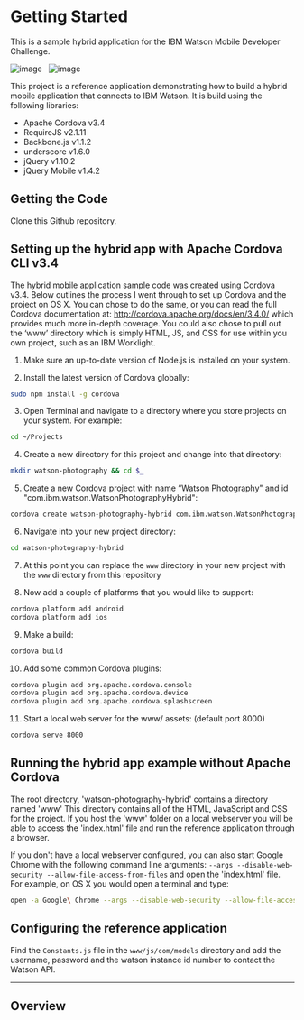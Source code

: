 Getting Started
======================

This is a sample hybrid application for the IBM Watson Mobile Developer Challenge.

![image](https://raw.githubusercontent.com/IBMMobileCoC/watson-photography-hybrid/master/readme-assets/Watson-Photography-splash-screen.png?token=1179038__eyJzY29wZSI6IlJhd0Jsb2I6SUJNTW9iaWxlQ29DL3dhdHNvbi1waG90b2dyYXBoeS1oeWJyaWQvbWFzdGVyL3JlYWRtZS1hc3NldHMvV2F0c29uLVBob3RvZ3JhcGh5LXNwbGFzaC1zY3JlZW4ucG5nIiwiZXhwaXJlcyI6MTM5OTA1ODc5MX0%3D--823fe2244e224ad838122529fb83ede1725c8022) &nbsp;
![image](https://raw.githubusercontent.com/IBMMobileCoC/watson-photography-hybrid/master/readme-assets/Watson-Photography-answer-screen.png?token=1179038__eyJzY29wZSI6IlJhd0Jsb2I6SUJNTW9iaWxlQ29DL3dhdHNvbi1waG90b2dyYXBoeS1oeWJyaWQvbWFzdGVyL3JlYWRtZS1hc3NldHMvV2F0c29uLVBob3RvZ3JhcGh5LWFuc3dlci1zY3JlZW4ucG5nIiwiZXhwaXJlcyI6MTM5OTA1OTE3Nn0%3D--0d7d80a1d2abe506850597268303334b8e7533a5)

This project is a reference application demonstrating how to build a hybrid mobile application that connects to IBM Watson. It is build using the following libraries:
* Apache Cordova v3.4
* RequireJS v2.1.11
* Backbone.js v1.1.2
* underscore v1.6.0
* jQuery v1.10.2
* jQuery Mobile v1.4.2

## Getting the Code

Clone this Github repository.

## Setting up the hybrid app with Apache Cordova CLI v3.4

The hybrid mobile application sample code was created using Cordova v3.4. Below outlines the process I went through to set up Cordova and the project on OS X. You can chose to do the same, or you can read the full Cordova documentation at: http://cordova.apache.org/docs/en/3.4.0/ which provides much more in-depth coverage. You could also chose to pull out the ‘www’ directory which is simply HTML, JS, and CSS for use within you own project, such as an IBM Worklight.

1. Make sure an up-to-date version of Node.js is installed on your system.

2. Install the latest version of Cordova globally:
```sh
sudo npm install -g cordova
```

3. Open Terminal and navigate to a directory where you store projects on your system. For example:
```sh
cd ~/Projects
```

4. Create a new directory for this project and change into that directory:
```sh
mkdir watson-photography && cd $_
```

5. Create a new Cordova project with name “Watson Photography" and id "com.ibm.watson.WatsonPhotographyHybrid":
```sh
cordova create watson-photography-hybrid com.ibm.watson.WatsonPhotographyHybrid 'Watson Photography'
```

6. Navigate into your new project directory:
```sh 
cd watson-photography-hybrid
```

7. At this point you can replace the `www` directory in your new project with the `www` directory from this repository 

8. Now add a couple of platforms that you would like to support:
```sh
cordova platform add android
cordova platform add ios
```

9. Make a build:
```sh
cordova build
```

10. Add some common Cordova plugins:
```sh
cordova plugin add org.apache.cordova.console
cordova plugin add org.apache.cordova.device
cordova plugin add org.apache.cordova.splashscreen
```

11. Start a local web server for the www/ assets: (default port 8000)
```sh
cordova serve 8000
```

## Running the hybrid app example without Apache Cordova

The root directory, 'watson-photography-hybrid' contains a directory named 'www' This directory contains all of the HTML, JavaScript and CSS for the project. If you host the 'www' folder on a local webserver you will be able to access the 'index.html' file and run the reference application through a browser.

If you don't have a local webserver configured, you can also start Google Chrome with the following command line arguments: `--args --disable-web-security --allow-file-access-from-files` and open the 'index.html' file.
For example, on OS X you would open a terminal and type:
```sh
open -a Google\ Chrome --args --disable-web-security --allow-file-access-from-files
```

## Configuring the reference application
Find the `Constants.js` file in the `www/js/com/models` directory and add the username, password and the watson instance id number to contact the Watson API.

-----

## Overview

